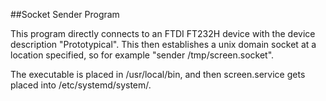 ##Socket Sender Program

This program directly connects to an FTDI FT232H device with the device description "Prototypical". This then establishes a unix domain socket at a location specified, so for example "sender /tmp/screen.socket". 

The executable is placed in /usr/local/bin, and then screen.service gets placed into /etc/systemd/system/.
